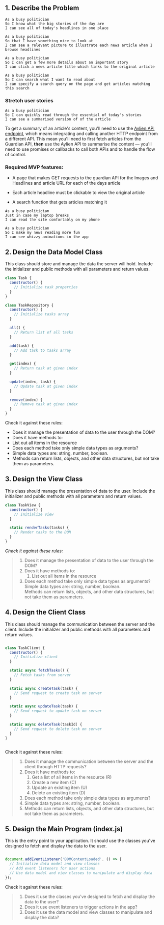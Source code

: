 ## 1. Describe the Problem

```
As a busy politician
So I know what the big stories of the day are
I can see all of today's headlines in one place
```

```
As a busy politician
So that I have something nice to look at
I can see a relevant picture to illustrate each news article when I browse headlines
```

```
As a busy politician
So I can get a few more details about an important story
I can click a news article title which links to the original article
```

```
As a busy politician
So I can search what I want to read about
I can specify a search query on the page and get articles matching this search
```

### Stretch user stories

```
As a busy politician
So I can quickly read through the essential of today's stories
I can see a summarised version of of the article 
```

To get a summary of an article's content, you'll need to use the [Aylien API
endpoint](https://docs.aylien.com/textapi/endpoints/#summarization), which means
integrating and calling another HTTP endpoint from a different API. This mean you'll need
to first fetch articles from the Guardian API, **then** use the Aylien API to summarise
the content — you'll need to use promises or callbacks to call both APIs and to handle the flow of
control.

### Required MVP features:

* A page that makes GET requests to the guardian API for the Images and Headlines and article URL for each of the days article

* Each article headline must be clickable to view the original article 

* A search function that gets articles matching it 




```
As a busy politician
Just in case my laptop breaks
I can read the site comfortably on my phone
```

```
As a busy politician
So I make my news reading more fun
I can see whizzy animations in the app
```

## 2. Design the Data Model Class
This class should store and manage the data the server will hold.
Include the initializer and public methods with all parameters and return values.

```Javascript
class Task {
  constructor() {
    // Initialize task properties
  }
}

class TaskRepository {
  constructor() {
    // Initialize tasks array
  }

  all() {
    // Return list of all tasks
  }

  add(task) {
    // Add task to tasks array
  }

  get(index) {
    // Return task at given index
  }

  update(index, task) {
    // Update task at given index
  }

  remove(index) {
    // Remove task at given index
  }
}


```

Check it against these rules:

* Does it manage the presentation of data to the user through the DOM?
* Does it have methods to:
* List out all items in the resource
* Does each method take only simple data types as arguments?
* Simple data types are: string, number, boolean.
* Methods can return lists, objects, and other data structures, but not take them as parameters.


## 3. Design the View Class

This class should manage the presentation of data to the user.
Include the initializer and public methods with all parameters and return values.

```Javascript
class TaskView {
  constructor() {
    // Initialize view
  }

  static renderTasks(tasks) {
    // Render tasks to the DOM
  }
}


```

_Check it against these rules:_

> 1. Does it manage the presentation of data to the user through the DOM?
> 2. Does it have methods to:
>    1. List out all items in the resource
> 3. Does each method take only simple data types as arguments?  
>    Simple data types are: string, number, boolean.  
>    Methods can return lists, objects, and other data structures, but not take them as parameters.

## 4. Design the Client Class
This class should manage the communication between the server and the client.
Include the initializer and public methods with all parameters and return values.

```Javascript

class TaskClient {
  constructor() {
    // Initialize client
  }

  static async fetchTasks() {
    // Fetch tasks from server
  }

  static async createTask(task) {
    // Send request to create task on server
  }

  static async updateTask(task) {
    // Send request to update task on server
  }

  static async deleteTask(taskId) {
    // Send request to delete task on server
  }
}



```

Check it against these rules:

> 1. Does it manage the communication between the server and the client through HTTP requests?
> 2. Does it have methods to:
>    1. Get a list of all items in the resource (R)
>    2. Create a new item (C)
>    3. Update an existing item (U)
>    4. Delete an existing item (D)
> 3. Does each method take only simple data types as arguments?
> 4. Simple data types are: string, number, boolean.
> 5. Methods can return lists, objects, and other data structures, but not take them as parameters.

## 5. Design the Main Program (index.js)

This is the entry point to your application.
It should use the classes you've designed to fetch and display the data to the user.

```Javascript

document.addEventListener('DOMContentLoaded', () => {
  // Initialize data model and view classes
  // Add event listeners for user actions
  // Use data model and view classes to manipulate and display data
});

```
Check it against these rules:

> 1. Does it use the classes you've designed to fetch and display the data to the user?
> 2. Does it use event listeners to trigger actions in the app?
> 3. Does it use the data model and view classes to manipulate and display the data?